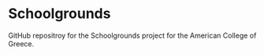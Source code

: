 # Schoolgrounds
GitHub repositroy for the Schoolgrounds project for the American College of Greece.
